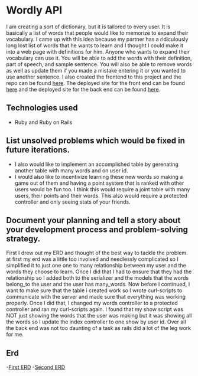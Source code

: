 # Wordly API
I am creating a sort of dictionary, but it is tailored to every user. It is basically a list of words that people would like to memorize to expand their vocabulary. I came up with this idea because my partner has a ridiculously long lost list of words that he wants to learn and I thought I could make it into a web page with definitions for him. Anyone who wants to expand their vocabulary can use it. You will be able to add the words with their definition, part of speech, and sample sentence. You will also be able to remove words as well as update them if you made a mistake entering it or you wanted to use another sentence. I also created the frontend to this project and the repo can be found [here](https://github.com/aemarquina/vocabulary-enhancer-client). The deployed site for the front end can be found [here](https://aemarquina.github.io/vocabulary-enhancer-client/) and the deployed site for the back end can be found [here](https://rhubarb-custard-94583.herokuapp.com/).

## Technologies used
- Ruby and Ruby on Rails

## List unsolved problems which would be fixed in future iterations.
- I also would like to implement an accomplished table by gerenating another table with many words and on user id. 
- I would also like to incentivize learning these new words so making a game out of them and having a point system that is ranked with other users would be fun too. I think this would require a joint table with many users, their points and their words. This also would require a protected controller and only seeing stats of your friends.

## Document your planning and tell a story about your development process and problem-solving strategy.
First I drew out my ERD and thought of the best way to tackle the problem. at first my erd was a little too involved and needlessly complicated so I simplified it to just one one to many relationship between my user and the words they choose to learn. Once I did that I had to ensure that they had the relationship so I added both to the serializer and the models that the words belong_to the user and the user has many_words. Now before I continued, I want to make sure that the table i created work so I wrote curl-scripts to communicate with the server and made sure that everything was working properly. Once I did that, I changed my words controller to a protected controller and ran my curl-scripts again. I found that my show script was NOT just showing the words that the user was making but it was showing all the words so I update the index controller to one show by user id. Over all the back end was not too daunting of a task as rails did a lot of the leg work for me. 

## Erd
-[First ERD](https://photos.app.goo.gl/qKq1MoD7Wf2vFtru8)
-[Second ERD](https://photos.app.goo.gl/XvK7CofRsf8uBos98)

